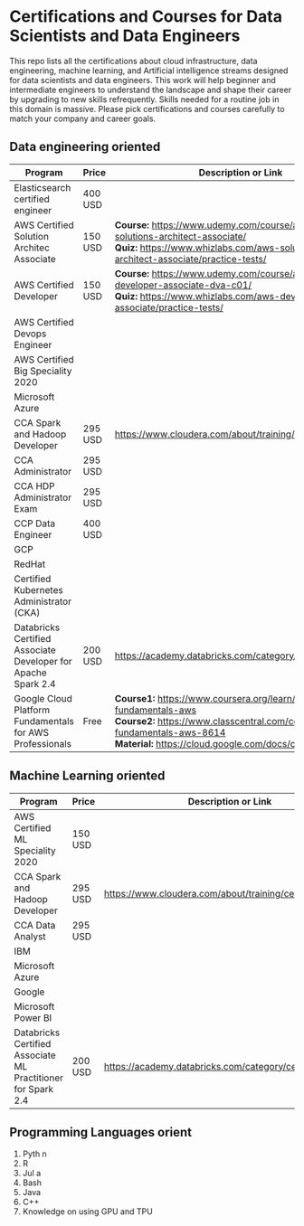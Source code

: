 # Certifications and Courses for Data Scientists and Data Engineers
This repo lists all the certifications about cloud infrastructure, data engineering, machine learning, and Artificial intelligence streams designed for data scientists and data engineers. This work will help beginner and intermediate engineers to understand the landscape and shape their career by upgrading to new skills refrequently. Skills needed for a routine job in this domain is massive. Please pick certifications and courses carefully to match your company and career goals. 

## Data engineering oriented

| Program                                                       | Price     | Description or Link                                     |
|---------------------------------------------------------------|-----------|---------------------------------------------------------|
| Elasticsearch certified engineer                            | 400 USD   |   |
| AWS Certified Solution Architec Associate                   | 150 USD   |  **Course:** https://www.udemy.com/course/aws-certified-solutions-architect-associate/<br/>**Quiz:** https://www.whizlabs.com/aws-solutions-architect-associate/practice-tests/</br>|
| AWS Certified Developer                                       | 150 USD   | **Course:**  https://www.udemy.com/course/aws-certified-developer-associate-dva-c01/<br/>**Quiz:** https://www.whizlabs.com/aws-developer-associate/practice-tests/ |
| AWS Certified Devops Engineer                                 |           |   |
| AWS Certified Big Speciality 2020                             |           |   |
| Microsoft Azure                                               |           |   |
| CCA Spark and Hadoop Developer                                | 295 USD   | https://www.cloudera.com/about/training/certification.html  |
| CCA Administrator                                             | 295 USD   |   |
| CCA HDP Administrator Exam                                    | 295 USD   |   |
| CCP Data Engineer                                             | 400 USD   |   |
| GCP                                                           |           |   |
| RedHat                                                        |           |   |
| Certified Kubernetes Administrator (CKA)                      |           |   |
| Databricks Certified Associate Developer for Apache Spark 2.4 | 200 USD   | https://academy.databricks.com/category/certifications |
| Google Cloud Platform Fundamentals for AWS Professionals      | Free      |**Course1:** https://www.coursera.org/learn/gcp-fundamentals-aws<br/>**Course2:** https://www.classcentral.com/course/gcp-fundamentals-aws-8614<br/>**Material:** https://cloud.google.com/docs/compare/aws |

## Machine Learning oriented

| Program                                                       | Price     | Description or Link                             |
|---------------------------------------------------------------|-----------|-------------------------------------------------|
| AWS Certified ML Speciality 2020                              | 150 USD   |   |
| CCA Spark and Hadoop Developer                                | 295 USD   | https://www.cloudera.com/about/training/certification.html  |
| CCA Data Analyst                                              | 295 USD   |   |
| IBM                                                           |           |   |
| Microsoft Azure                                               |           |   |
| Google                                                        |           |   |
| Microsoft Power BI                                            |           |   |
| Databricks Certified Associate ML Practitioner for Spark 2.4  | 200 USD | https://academy.databricks.com/category/certifications    

## Programming Languages orient 

1. Pyth n
2.  R
3. Jul  a
4. Bash
5. Java
6. C++
7. Knowledge on using GPU and TPU
